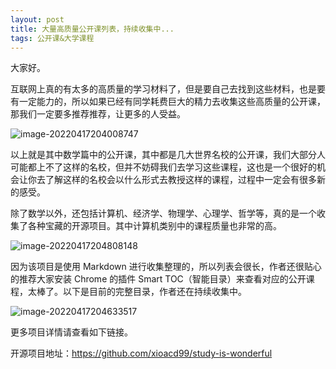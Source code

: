 ```yaml
---
layout: post
title: 大量高质量公开课列表，持续收集中...
tags: 公开课&大学课程
---
```


大家好。

互联网上真的有太多的高质量的学习材料了，但是要自己去找到这些材料，也是要有一定能力的，所以如果已经有同学耗费巨大的精力去收集这些高质量的公开课，那我们一定要多推荐推荐，让更多的人受益。

![image-20220417204008747](https://7465-test-3c9b5e-1-1301419220.tcb.qcloud.la/images/compress_image-20220417204008747.png)

以上就是其中数学篇中的公开课，其中都是几大世界名校的公开课，我们大部分人可能都上不了这样的名校，但并不妨碍我们去学习这些课程，这也是一个很好的机会让你去了解这样的名校会以什么形式去教授这样的课程，过程中一定会有很多新的感受。

除了数学以外，还包括计算机、经济学、物理学、心理学、哲学等，真的是一个收集了各种宝藏的开源项目。其中计算机类别中的课程质量也非常的高。

![image-20220417204808148](https://7465-test-3c9b5e-1-1301419220.tcb.qcloud.la/images/compress_image-20220417204808148.png)

因为该项目是使用 Markdown 进行收集整理的，所以列表会很长，作者还很贴心的推荐大家安装 Chrome 的插件 Smart TOC（智能目录）来查看对应的公开课程，太棒了。以下是目前的完整目录，作者还在持续收集中。

![image-20220417204633517](https://7465-test-3c9b5e-1-1301419220.tcb.qcloud.la/images/compress_image-20220417204633517.png)

更多项目详情请查看如下链接。

开源项目地址：https://github.com/xioacd99/study-is-wonderful
